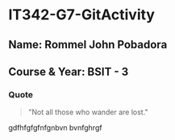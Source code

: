 # IT342-G7-GitActivity


## Name: Rommel John Pobadora  
## Course & Year: BSIT - 3


### Quote
> "Not all those who wander are lost."


gdfhfgfgfnfgnbvn bvnfghrgf
